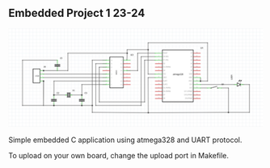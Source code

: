 ## Embedded Project 1 23-24

![](https://github.com/abdullahmortada/EmbeddedProject1-23/blob/main/schematics.png)

Simple embedded C application using atmega328 and UART protocol.

To upload on your own board, change the upload port in Makefile.
